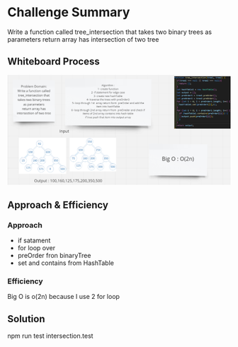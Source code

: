 # Challenge Summary
Write a function called tree_intersection that takes two binary trees as parameters
return array has intersection of two tree
## Whiteboard Process
![](./assets/IntersectionWhiteBoard.png)

## Approach & Efficiency
### Approach
- if satament
- for loop over
- preOrder fron binaryTree
- set and contains from HashTable
### Efficiency
Big O is o(2n) because I use 2 for loop
## Solution
npm run test intersection.test
